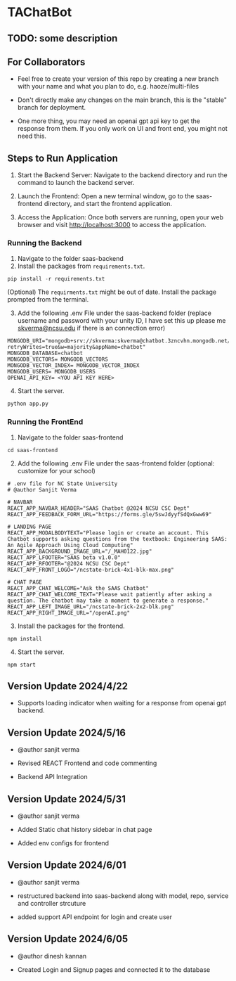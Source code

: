 # TAChatBot

## TODO: some description

## For Collaborators

*   Feel free to create your version of this repo by creating a new branch with your name and what you plan to do, e.g. haoze/multi-files

*   Don't directly make any changes on the main branch, this is the "stable" branch for deployment.

*   One more thing, you may need an openai gpt api key to get the response from them. If you only work on UI and front end, you might not need this.

## Steps to Run Application

1.  Start the Backend Server: Navigate to the backend directory and run the command to launch the backend server.

2.  Launch the Frontend: Open a new terminal window, go to the saas-frontend directory, and start the frontend application.

3.  Access the Application: Once both servers are running, open your web browser and visit <http://localhost:3000> to access the application.

### Running the Backend
1.  Navigate to the folder saas-backend
2.  Install the packages from `requirements.txt`.

```python
pip install -r requirements.txt
```
(Optional) The `requirments.txt` might be out of date. Install the package prompted from the terminal.

3. Add the following .env File under the saas-backend folder (replace username and password with your unity ID, I have set this up please me skverma@ncsu.edu if there is an connection error)
```
MONGODB_URI="mongodb+srv://skverma:skverma@chatbot.3zncvhn.mongodb.net/?retryWrites=true&w=majority&appName=chatbot"
MONGODB_DATABASE=chatbot
MONGODB_VECTORS= MONGODB_VECTORS
MONGODB_VECTOR_INDEX= MONGODB_VECTOR_INDEX
MONGODB_USERS= MONGODB_USERS
OPENAI_API_KEY= <YOU API KEY HERE>

```

4.  Start the server.

```python
python app.py
```

### Running the FrontEnd

1.  Navigate to the folder saas-frontend
   
```
cd saas-frontend
```
2. Add the following .env File under the saas-frontend folder (optional: customize for your school)
```
# .env file for NC State University
# @author Sanjit Verma

# NAVBAR
REACT_APP_NAVBAR_HEADER="SAAS Chatbot @2024 NCSU CSC Dept"
REACT_APP_FEEDBACK_FORM_URL="https://forms.gle/5swJdyyfSdQxGww69"

# LANDING PAGE
REACT_APP_MODALBODYTEXT="Please login or create an account. This Chatbot supports asking questions from the textbook: Engineering SAAS: An Agile Approach Using Cloud Computing"
REACT_APP_BACKGROUND_IMAGE_URL="/_MAH0122.jpg"
REACT_APP_LFOOTER="SAAS beta v1.0.0"
REACT_APP_RFOOTER="@2024 NCSU CSC Dept"
REACT_APP_FRONT_LOGO="/ncstate-brick-4x1-blk-max.png"

# CHAT PAGE
REACT_APP_CHAT_WELCOME="Ask the SAAS Chatbot"
REACT_APP_CHAT_WELCOME_TEXT="Please wait patiently after asking a question. The chatbot may take a moment to generate a response."
REACT_APP_LEFT_IMAGE_URL="/ncstate-brick-2x2-blk.png"
REACT_APP_RIGHT_IMAGE_URL="/openAI.png"

```
3.  Install the packages for the frontend.

```node
npm install
```

4.  Start the server.

```node
npm start
```

## Version Update 2024/4/22

*   Supports loading indicator when waiting for a response from openai gpt backend.

## Version Update 2024/5/16

*   @author sanjit verma

*   Revised REACT Frontend and code commenting

*   Backend API Integration

## Version Update 2024/5/31

*   @author sanjit verma

*   Added Static chat history sidebar in chat page 

*   Added env configs for frontend

## Version Update 2024/6/01

*   @author sanjit verma

*   restructured backend into saas-backend along with model, repo, service and controller strcuture

*   added support API endpoint for login and create user

## Version Update 2024/6/05

*  @author dinesh kannan

*  Created Login and Signup pages and connected it to the database
